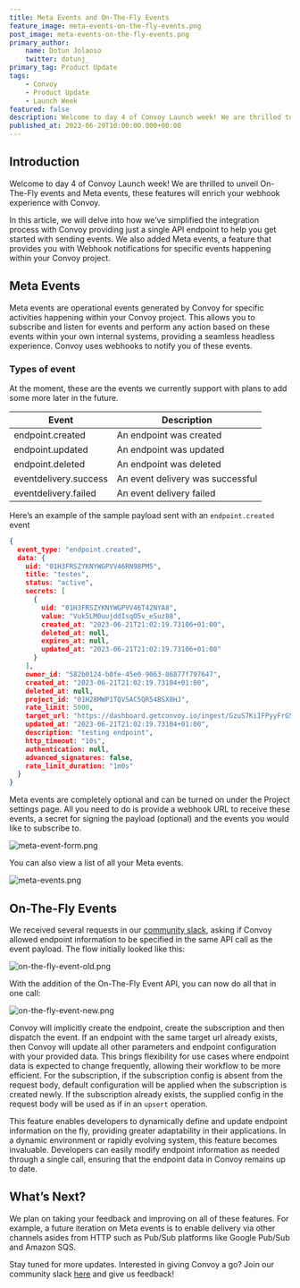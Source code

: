 ```yaml
---
title: Meta Events and On-The-Fly Events
feature_image: meta-events-on-the-fly-events.png
post_image: meta-events-on-the-fly-events.png
primary_author:
    name: Dotun Jolaoso
    twitter: dotunj_
primary_tag: Product Update
tags:
    - Convoy
    - Product Update
    - Launch Week
featured: false
description: Welcome to day 4 of Convoy Launch week! We are thrilled to unveil On-The-Fly events and Meta events, these features will enrich your webhook experience with Convoy. In this article, we will delve into how we’ve simplified the integration process with Convoy providing just a single API endpoint to help you get started with sending events. We also added Meta events, a feature that provides you with Webhook notifications for specific events happening within your Convoy project.
published_at: 2023-06-29T10:00:00.000+00:00
---
```


## Introduction

Welcome to day 4 of Convoy Launch week! We are thrilled to unveil On-The-Fly events and Meta events, these features will enrich your webhook experience with Convoy.

In this article, we will delve into how we’ve simplified the integration process with Convoy providing just a single API endpoint to help you get started with sending events. We also added Meta events, a feature that provides you with Webhook notifications for specific events happening within your Convoy project.

## Meta Events

Meta events are operational events generated by Convoy for specific activities happening within your Convoy project. This allows you to subscribe and listen for events and perform any action based on these events within your own internal systems, providing a seamless headless experience. Convoy uses webhooks to notify you of these events.

### Types of event

At the moment, these are the events we currently support with plans to add some more later in the future.

| Event  | Description |
| --- | --- |
| endpoint.created | An endpoint was created |
| endpoint.updated | An endpoint was updated |
| endpoint.deleted | An endpoint was deleted |
| eventdelivery.success | An event delivery was successful |
| eventdelivery.failed | An event delivery failed |

Here’s an example of the sample payload sent with an `endpoint.created` event

```json
{
  event_type: "endpoint.created",
  data: {
    uid: "01H3FRSZYKNYWGPVV46RN98PM5",
    title: "testes",
    status: "active",
    secrets: [
      {
        uid: "01H3FRSZYKNYWGPVV46T42NYA8",
        value: "Vuk5LM0uujddIsqO5v_eSuz88",
        created_at: "2023-06-21T21:02:19.73106+01:00",
        deleted_at: null,
        expires_at: null,
        updated_at: "2023-06-21T21:02:19.73106+01:00"
      }
    ],
    owner_id: "582b0124-b0fe-45e0-9063-86877f797647",
    created_at: "2023-06-21T21:02:19.73104+01:00",
    deleted_at: null,
    project_id: "01H28MWP1TQV5AC5QR54BSX8HJ",
    rate_limit: 5000,
    target_url: "https://dashboard.getconvoy.io/ingest/GzuS7KiIFPyyFrG5",
    updated_at: "2023-06-21T21:02:19.73104+01:00",
    description: "testing endpoint",
    http_timeout: "10s",
    authentication: null,
    advanced_signatures: false,
    rate_limit_duration: "1m0s"
  }
}
```

Meta events are completely optional and can be turned on under the Project settings page. All you need to do is provide a webhook URL to receive these events, a secret for signing the payload (optional) and the events you would like to subscribe to.

![meta-event-form.png](/blog-assets/meta-event-form.png)

You can also view a list of all your Meta events.

![meta-events.png](/blog-assets/meta-events.png)

## On-The-Fly Events

We received several requests in our [community slack](https://convoy-community.slack.com/join/shared_invite/zt-xiuuoj0m-yPp~ylfYMCV9s038QL0IUQ#/shared-invite/email), asking if Convoy allowed endpoint information to be specified in the same API call as the event payload. The flow initially looked like this:

![on-the-fly-event-old.png](/blog-assets/on-the-fly-event-old.png)

With the addition of the On-The-Fly Event API, you can now do all that in one call:

![on-the-fly-event-new.png](/blog-assets/on-the-fly-event-new.png)

Convoy will implicitly create the endpoint, create the subscription and then dispatch the event. If an endpoint with the same target url already exists, then Convoy will update all other parameters and endpoint configuration with your provided data. This brings flexibility for use cases where endpoint data is expected to change frequently, allowing their workflow to be more efficient. For the subscription, if the subscription config is absent from the request body, default configuration will be applied when the subscription is created newly. If the subscription already exists, the supplied config in the request body will be used as if in an `upsert` operation.

This feature enables developers to dynamically define and update endpoint information on the fly, providing greater adaptability in their applications. In a dynamic environment or rapidly evolving system, this feature becomes invaluable. Developers can easily modify endpoint information as needed through a single call, ensuring that the endpoint data in Convoy remains up to date.

## What’s Next?

We plan on taking your feedback and improving on all of these features. For example, a future iteration on Meta events is to enable delivery via other channels asides from HTTP such as Pub/Sub platforms like Google Pub/Sub and Amazon SQS.

Stay tuned for more updates. Interested in giving Convoy a go? Join our community slack [here](https://convoy-community.slack.com/join/shared_invite/zt-xiuuoj0m-yPp~ylfYMCV9s038QL0IUQ#/shared-invite/email) and give us feedback!